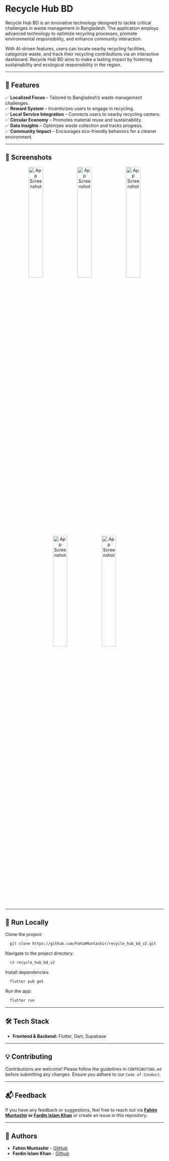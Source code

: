# Recycle Hub BD

Recycle Hub BD is an innovative technology designed to tackle critical challenges in waste management in Bangladesh. The application employs advanced technology to optimize recycling processes, promote environmental responsibility, and enhance community interaction. 

With AI-driven features, users can locate nearby recycling facilities, categorize waste, and track their recycling contributions via an interactive dashboard. Recycle Hub BD aims to make a lasting impact by fostering sustainability and ecological responsibility in the region.

---

## 🌟 Features

✅ **Localized Focus** – Tailored to Bangladesh’s waste management challenges.  
✅ **Reward System** – Incentivizes users to engage in recycling.  
✅ **Local Service Integration** – Connects users to nearby recycling centers.  
✅ **Circular Economy** – Promotes material reuse and sustainability.  
✅ **Data Insights** – Optimizes waste collection and tracks progress.  
✅ **Community Impact** – Encourages eco-friendly behaviors for a cleaner environment.  

---

## 📸 Screenshots

<div align="center">
  <img src="https://www.fahimmuntashir.com/media/files/936c194884bfef297b985e9670d8adfc317d6ff3/12f" alt="App Screenshot" width="30%">
  <img src="https://www.fahimmuntashir.com/media/files/726575a10abafea2528e50538fc4ebdc4e3c2caf/12d/" alt="App Screenshot" width="30%">
  <img src="https://www.fahimmuntashir.com/media/files/e16c605bf87d427d2fb067c49fce3fda32a81634/12b" alt="App Screenshot" width="30%">
  <img src="https://www.fahimmuntashir.com/media/files/24dec54d13699aa2a499f1c6e9079b9e1611cf6e/12a" alt="App Screenshot" width="30%">
  <img src="https://www.fahimmuntashir.com/media/files/8b7471f4ae0bf59f5f0a425068c05d96f4801b9e/129" alt="App Screenshot" width="30%">
</div>

---

## 🚀 Run Locally

Clone the project:

```bash
  git clone https://github.com/FahimMuntashir/recycle_hub_bd_v2.git
```

Navigate to the project directory:

```bash
  cd recycle_hub_bd_v2
```

Install dependencies:

```bash
  flutter pub get
```

Run the app:

```bash
  flutter run
```

---

## 🛠 Tech Stack

- **Frontend & Backend:** Flutter, Dart, Supabase  

---

## 💡 Contributing

Contributions are welcome! Please follow the guidelines in `CONTRIBUTING.md` before submitting any changes. Ensure you adhere to our `Code of Conduct`.

---

## 📬 Feedback

If you have any feedback or suggestions, feel free to reach out via **[Fahim Muntashir](https://github.com/FahimMuntashir) or [Fardin Islam Khan](https://github.com/fardinik98)** or create an issue in this repository.

---

## 👥 Authors

- **Fahim Muntashir** - [GitHub](https://github.com/FahimMuntashir)
- **Fardin Islam Khan** - [Github](https://github.com/fardinik98)
